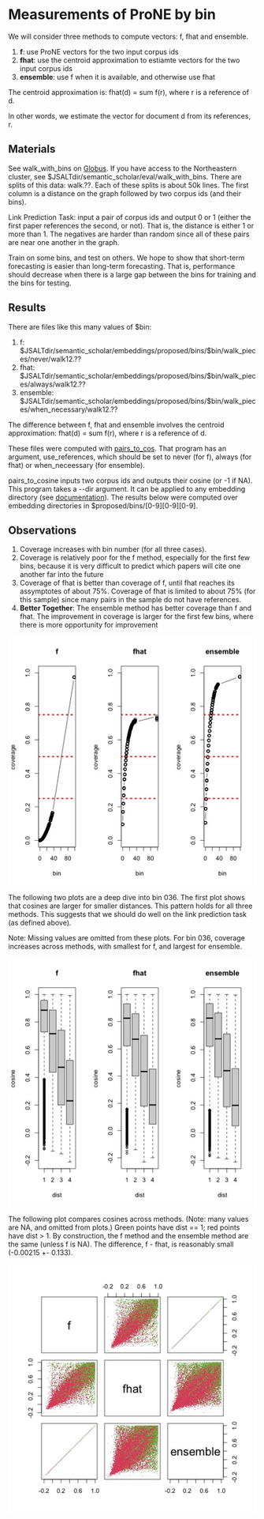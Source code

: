 # Measurements of ProNE by bin

We will consider three methods to compute vectors: f, fhat and ensemble.

<ol>
<li><b>f</b>: use ProNE vectors for the two input corpus ids</li>
<li><b>fhat</b>: use the centroid approximation to estiamte vectors for the two input corpus ids</li>
<li><b>ensemble</b>: use f when it is available, and otherwise use fhat</li>
</ol>

The centroid approximation is: fhat(d) = sum f(r), where r is a reference of d.
<p>
In other words, we estimate the vector for document d from its references, r.

<h2>Materials</h2>

See walk_with_bins on <a href="https://app.globus.org/file-manager?origin_id=1ef9019c-eac0-11ed-9ba9-c9bb788c490e&origin_path=%2F~%2Fsemantic_scholar%2Feval%2F">Globus</a>.  If you have access to the Northeastern cluster, see $JSALTdir/semantic_scholar/eval/walk_with_bins.
There are splits of this data: walk.??.  Each of these splits is about 50k lines.  The first column is a distance
on the graph followed by two corpus ids (and their bins).
<p>
Link Prediction Task: input a pair of corpus ids and output 0 or 1 (either the first paper references the second, or not).  That is, the distance
is either 1 or more than 1.  The negatives are harder than random since all of these pairs are near one another in the graph.
<p>
Train on some bins,
and test on others.  We hope to show that short-term forecasting is easier than long-term forecasting.
That is, performance should decrease when there is a large gap between the bins for training and the bins for testing.

<h2>Results</h2>

There are files like this many values of $bin:

<ol>
<li>f: $JSALTdir/semantic_scholar/embeddings/proposed/bins/$bin/walk_pieces/never/walk12.??</li>
<li>fhat: $JSALTdir/semantic_scholar/embeddings/proposed/bins/$bin/walk_pieces/always/walk12.??</li>
<li>ensemble: $JSALTdir/semantic_scholar/embeddings/proposed/bins/$bin/walk_pieces/when_necessary/walk12.??</li>
</ol>

The difference between f, fhat and ensemble involves the centroid approximation: fhat(d) = sum f(r), where r is a reference of d.
<p>
These files were computed with <a href="https://github.com/kwchurch/JSALT_Better_Together/blob/main/src/pairs_to_cos.py">pairs_to_cos</a>.
That program has an argument, use_references, which should be set to never (for f), always (for fhat) or when_neceessary (for ensemble).
<p>
pairs_to_cosine inputs two corpus ids and outputs their cosine (or -1 if NA).  This program takes a --dir argument.  It can
be applied to any embedding directory (see <a href="https://github.com/kwchurch/JSALT_Better_Together/blob/main/doc/embedding_directories.md">documentation</a>).  The results below were computed over embedding directories in $proposed/bins/[0-9][0-9][0-9].

<p>

<h2>Observations</h2>
<ol>
<li>Coverage increases with bin number (for all three cases).</li>
<li>Coverage is relatively poor for the f method, especially for the first few bins, because it is very difficult to predict which papers will cite one another far into the future</li>
<li>Coverage of fhat is better than coverage of f, until fhat reaches its
assymptotes of about 75%.  Coverage of fhat is limited to about 75% (for this sample) since many pairs in the sample do not have references.</li>
<li><b>Better Together</b>: The ensemble method has better coverage than f and fhat.  The improvement in coverage is larger for the first few bins, where there is more opportunity for improvement</li>

</ol>
<img src="coverage3.jpg" alt="Coverage for f, fhat and ensemble methods" width="600" />
<p>
The following two plots are a deep dive into bin 036.  The first plot shows that
cosines are larger for smaller distances.  This pattern holds for
all three methods.  This suggests that we should do well on the link prediction task (as defined above).
<p>
Note: Missing values are omitted from these plots.  For bin 036, coverage increases across methods, with smallest
for f, and largest for ensemble.
<p>
<img src="walk.ab.036.boxplots.jpg" alt="Output ProNE Embeddings are 200x larger than the input citation graphs" width="600" />
<p>
The following plot compares cosines across methods.  (Note: many values are NA, and omitted from plots.)
Green points have dist == 1; red points have dist > 1.  By construction, the f method and the ensemble method
are the same (unless f is NA). The difference, f - fhat, is reasonably small (-0.00215 +- 0.133).  
<p>
<img src="walk.ab.036.pairs.jpg" alt="Output ProNE Embeddings are 200x larger than the input citation graphs" width="600" />
<p>

